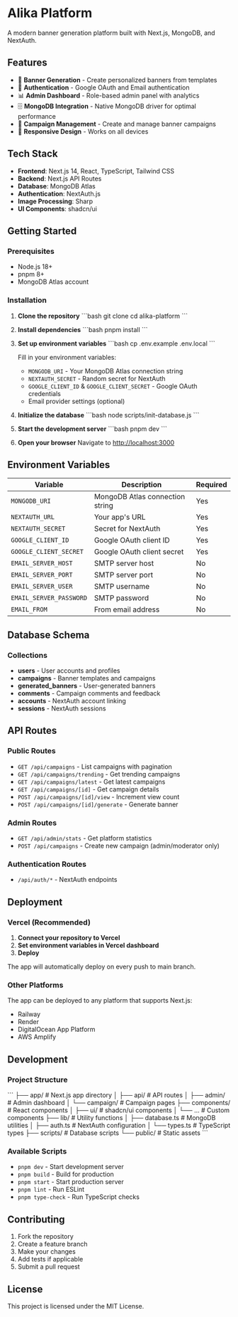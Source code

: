 # Alika Platform

A modern banner generation platform built with Next.js, MongoDB, and NextAuth.

## Features

- 🎨 **Banner Generation** - Create personalized banners from templates
- 🔐 **Authentication** - Google OAuth and Email authentication
- 📊 **Admin Dashboard** - Role-based admin panel with analytics
- 🗄️ **MongoDB Integration** - Native MongoDB driver for optimal performance
- 🎯 **Campaign Management** - Create and manage banner campaigns
- 📱 **Responsive Design** - Works on all devices

## Tech Stack

- **Frontend**: Next.js 14, React, TypeScript, Tailwind CSS
- **Backend**: Next.js API Routes
- **Database**: MongoDB Atlas
- **Authentication**: NextAuth.js
- **Image Processing**: Sharp
- **UI Components**: shadcn/ui

## Getting Started

### Prerequisites

- Node.js 18+ 
- pnpm 8+
- MongoDB Atlas account

### Installation

1. **Clone the repository**
   \`\`\`bash
   git clone <repository-url>
   cd alika-platform
   \`\`\`

2. **Install dependencies**
   \`\`\`bash
   pnpm install
   \`\`\`

3. **Set up environment variables**
   \`\`\`bash
   cp .env.example .env.local
   \`\`\`
   
   Fill in your environment variables:
   - `MONGODB_URI` - Your MongoDB Atlas connection string
   - `NEXTAUTH_SECRET` - Random secret for NextAuth
   - `GOOGLE_CLIENT_ID` & `GOOGLE_CLIENT_SECRET` - Google OAuth credentials
   - Email provider settings (optional)

4. **Initialize the database**
   \`\`\`bash
   node scripts/init-database.js
   \`\`\`

5. **Start the development server**
   \`\`\`bash
   pnpm dev
   \`\`\`

6. **Open your browser**
   Navigate to [http://localhost:3000](http://localhost:3000)

## Environment Variables

| Variable | Description | Required |
|----------|-------------|----------|
| `MONGODB_URI` | MongoDB Atlas connection string | Yes |
| `NEXTAUTH_URL` | Your app's URL | Yes |
| `NEXTAUTH_SECRET` | Secret for NextAuth | Yes |
| `GOOGLE_CLIENT_ID` | Google OAuth client ID | Yes |
| `GOOGLE_CLIENT_SECRET` | Google OAuth client secret | Yes |
| `EMAIL_SERVER_HOST` | SMTP server host | No |
| `EMAIL_SERVER_PORT` | SMTP server port | No |
| `EMAIL_SERVER_USER` | SMTP username | No |
| `EMAIL_SERVER_PASSWORD` | SMTP password | No |
| `EMAIL_FROM` | From email address | No |

## Database Schema

### Collections

- **users** - User accounts and profiles
- **campaigns** - Banner templates and campaigns
- **generated_banners** - User-generated banners
- **comments** - Campaign comments and feedback
- **accounts** - NextAuth account linking
- **sessions** - NextAuth sessions

## API Routes

### Public Routes
- `GET /api/campaigns` - List campaigns with pagination
- `GET /api/campaigns/trending` - Get trending campaigns
- `GET /api/campaigns/latest` - Get latest campaigns
- `GET /api/campaigns/[id]` - Get campaign details
- `POST /api/campaigns/[id]/view` - Increment view count
- `POST /api/campaigns/[id]/generate` - Generate banner

### Admin Routes
- `GET /api/admin/stats` - Get platform statistics
- `POST /api/campaigns` - Create new campaign (admin/moderator only)

### Authentication Routes
- `/api/auth/*` - NextAuth endpoints

## Deployment

### Vercel (Recommended)

1. **Connect your repository to Vercel**
2. **Set environment variables in Vercel dashboard**
3. **Deploy**

The app will automatically deploy on every push to main branch.

### Other Platforms

The app can be deployed to any platform that supports Next.js:
- Railway
- Render
- DigitalOcean App Platform
- AWS Amplify

## Development

### Project Structure

\`\`\`
├── app/                    # Next.js app directory
│   ├── api/               # API routes
│   ├── admin/             # Admin dashboard
│   └── campaign/          # Campaign pages
├── components/            # React components
│   ├── ui/               # shadcn/ui components
│   └── ...               # Custom components
├── lib/                   # Utility functions
│   ├── database.ts       # MongoDB utilities
│   ├── auth.ts           # NextAuth configuration
│   └── types.ts          # TypeScript types
├── scripts/              # Database scripts
└── public/               # Static assets
\`\`\`

### Available Scripts

- `pnpm dev` - Start development server
- `pnpm build` - Build for production
- `pnpm start` - Start production server
- `pnpm lint` - Run ESLint
- `pnpm type-check` - Run TypeScript checks

## Contributing

1. Fork the repository
2. Create a feature branch
3. Make your changes
4. Add tests if applicable
5. Submit a pull request

## License

This project is licensed under the MIT License.
